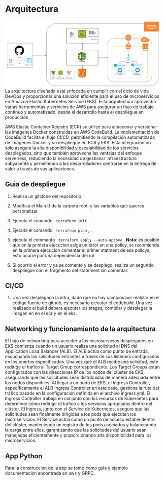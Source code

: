 # Arquitectura 
![Arquitectura diseñada para el despliegue de microservicios en EKS](/terraform/Arquitectura.png)
La arquitectura diseñada está enfocada en cumplir con el ciclo de vida DevOps y proporcionar una solución eficiente para el uso de microservicios en Amazon Elastic Kubernetes Service (EKS). Esta arquitectura aprovecha varias herramientas y servicios de AWS para asegurar un flujo de trabajo continuo y automatizado, desde el desarrollo hasta el despliegue en producción.

AWS Elastic Container Registry (ECR) se utilizó para almacenar y versionar las imágenes Docker construidas en AWS CodeBuild. La implementación de CodeBuild facilita el flujo CI/CD, permitiendo la compilación automatizada de imágenes Docker y su despliegue en ECR y EKS. Esta integración no solo asegura la alta disponibilidad y escalabilidad de los servicios desplegados, sino que también aprovecha las ventajas del enfoque serverless, reduciendo la necesidad de gestionar infraestructura subyacente y permitiendo a los desarrolladores centrarse en la entrega de valor a través de sus aplicaciones.

## Guia de despliegue

1. Realiza un gitclone del repositorio.
2. Modifica el Main.tf de la carpeta root, y las variables que quieras personalizar.
3. Ejecuta el comando  ```  terraform init ``` .
   
5. Ejecuta el comando ```  terrafrom plan ``` , .
6. ejecuta el commanto ```  terraform apply --auto-aprove ```  .
   **Nota**:  es posible que en la primera ejecucion salga un error en una policy, se recomienda en la primera ejecucion comentar el primer statment de esa policys, esto ocurre por una dependencia del rol.
7. Si ocurrio el error y ya se comento y se desplego, realiza un segundo despliegue con el fragmento del statement sin comentar.

## CI/CD
1. Una vez desplegada la infra, dado que no hay cambios por realizar en el codigo fuente de github, es necesario ejecutar el codebuild. Una vez realizado el build debera ejecutar los stages, compilar y desplegar la imagen en en el ecr y en el eks.

## Networking y funcionamiento de la arquitectura

El flujo de networking para acceder a los microservicios desplegados en EKS comienza cuando un usuario realiza una solicitud al DNS del Application Load Balancer (ALB). El ALB actúa como punto de entrada, escuchando las solicitudes entrantes a través de sus listeners configurados en los puertos especificados.
Una vez que el ALB recibe una solicitud, este redirige el tráfico al Target Group correspondiente. Los Target Groups están configurados con las direcciones IP de los nodos del clúster de EKS, asegurando que las solicitudes sean distribuidas de manera adecuada entre los nodos disponibles.
Al llegar a un nodo de EKS, el Ingress Controller, específicamente el ALB Ingress Controller en este caso, gestiona la ruta del tráfico basado en la configuración definida en el archivo ingress.yml. El Ingress Controller trabaja en conjunto con los recursos de Kubernetes para determinar cómo redirigir el tráfico a los servicios apropiados dentro del clúster.
El Ingress, junto con el Service de Kubernetes, asegura que las solicitudes sean finalmente dirigidas a los pods que ejecutan los microservicios. El Service actúa como un punto de acceso estable dentro del clúster, manteniendo un registro de los pods asociados y balanceando la carga entre ellos, garantizando que las solicitudes del usuario sean manejadas eficientemente y proporcionando alta disponibilidad para los microservicios.

## App Python
Para la construccion de la app se tomo como guia y ejemplo documentacion encontrada en aws y GRPC.
